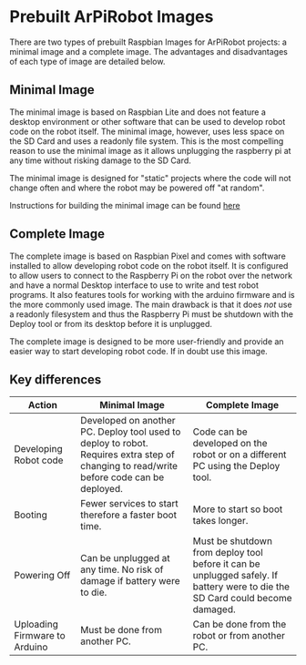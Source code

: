 # Prebuilt ArPiRobot Images
There are two types of prebuilt Raspbian Images for ArPiRobot projects: a minimal image and a complete image. The advantages and disadvantages of each type of image are detailed below.

## Minimal Image
The minimal image is based on Raspbian Lite and does not feature a desktop environment or other software that can be used to develop robot code on the robot itself. The minimal image, however, uses less space on the SD Card and uses a readonly file system. This is the most compelling reason to use the minimal image as it allows unplugging the raspberry pi at any time without risking damage to the SD Card. 

The minimal image is designed for "static" projects where the code will not change often and where the robot may be powered off "at random".

Instructions for building the minimal image can be found [here](advanced/buildminimage.md)

## Complete Image
The complete image is based on Raspbian Pixel and comes with software installed to allow developing robot code on the robot itself. It is configured to allow users to connect to the Raspberry Pi on the robot over the network and have a normal Desktop interface to use to write and test robot programs. It also features tools for working with the arduino firmware and is the more commonly used image. The main drawback is that it does *not* use a readonly filesystem and thus the Raspberry Pi must be shutdown with the Deploy tool or from its desktop before it is unplugged.

The complete image is designed to be more user-friendly and provide an easier way to start developing robot code. If in doubt use this image.

## Key differences
| Action | Minimal Image | Complete Image |
|--------|---------------|----------------|
| Developing Robot code | Developed on another PC. Deploy tool used to deploy to robot. Requires extra step of changing to read/write before code can be deployed. | Code can be developed on the robot or on a different PC using the Deploy tool. |
| Booting | Fewer services to start therefore a faster boot time. | More to start so boot takes longer. |
| Powering Off | Can be unplugged at any time. No risk of damage if battery were to die. | Must be shutdown from deploy tool before it can be unplugged safely. If battery were to die the SD Card could become damaged. |
| Uploading Firmware to Arduino | Must be done from another PC. | Can be done from the robot or from another PC. |